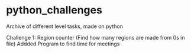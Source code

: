 # python_challenges
Archive of different level tasks, made on python

Challenge 1: Region counter (Find how many regions are made from 0s in file)
Addded Program to find time for meetings

